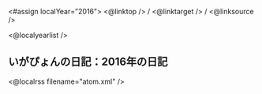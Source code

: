 <#assign localYear="2016">
<@linktop /> 
/ <@linktarget /> 
/ <@linksource /> 

<@localyearlist />

## いがぴょんの日記：2016年の日記

<@localrss filename="atom.xml" />
